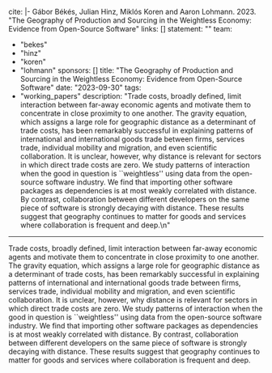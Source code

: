 cite: |-
  Gábor Békés, Julian Hinz, Miklós Koren and Aaron Lohmann. 2023. "The Geography of Production and Sourcing in the Weightless Economy: Evidence from Open-Source Software"
links: []
statement: ""
team:
  - "bekes"
  - "hinz"
  - "koren"
  - "lohmann"
sponsors: []
title: "The Geography of Production and Sourcing in the Weightless Economy: Evidence from Open-Source Software"
date: "2023-09-30"
tags:
  - "working_papers"
description: "Trade costs, broadly defined, limit interaction between far-away economic agents and motivate them to concentrate in close proximity to one another. The gravity equation, which assigns a large role for geographic distance as a determinant of trade costs, has been remarkably successful in explaining patterns of international and international goods trade between firms, services trade, individual mobility and migration, and even scientific collaboration. It is unclear, however, why distance is relevant for sectors in which direct trade costs are zero. We study patterns of interaction when the good in question is ``weightless'' using data from the open-source software industry.  We find that importing other software packages as dependencies is at most weakly correlated with distance. By contrast, collaboration between different developers on the same piece of software is strongly decaying with distance. These results suggest that geography continues to matter for goods and services where collaboration is frequent and deep.\n"

---

Trade costs, broadly defined, limit interaction between far-away economic agents and motivate them to concentrate in close proximity to one another. The gravity equation, which assigns a large role for geographic distance as a determinant of trade costs, has been remarkably successful in explaining patterns of international and international goods trade between firms, services trade, individual mobility and migration, and even scientific collaboration. It is unclear, however, why distance is relevant for sectors in which direct trade costs are zero. We study patterns of interaction when the good in question is ``weightless'' using data from the open-source software industry.  We find that importing other software packages as dependencies is at most weakly correlated with distance. By contrast, collaboration between different developers on the same piece of software is strongly decaying with distance. These results suggest that geography continues to matter for goods and services where collaboration is frequent and deep.

